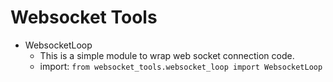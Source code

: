 # Websocket Tools
- WebsocketLoop
    - This is a simple module to wrap web socket connection code. 
    - import: `from websocket_tools.websocket_loop import WebsocketLoop`